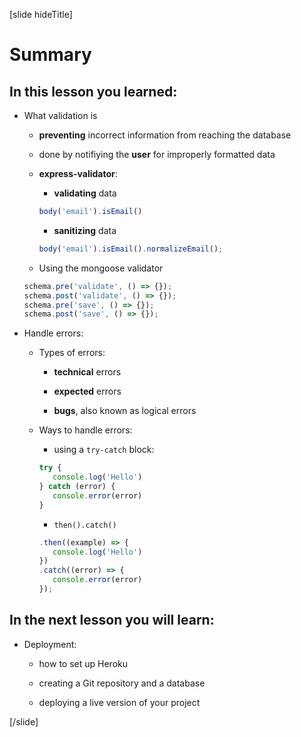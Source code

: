 [slide hideTitle]

# Summary

## In this lesson you learned:

-  What validation is

   - **preventing** incorrect information from reaching the database

   - done by notifiying the **user** for improperly formatted data 

   - **express-validator**:

      - **validating** data

      ```js
      body('email').isEmail()
      ```

      - **sanitizing** data

      ```js
      body('email').isEmail().normalizeEmail();
      ```

   - Using the mongoose validator

   ```js
   schema.pre('validate', () => {});
   schema.post('validate', () => {});
   schema.pre('save', () => {});
   schema.post('save', () => {});
   ```

- Handle errors:

   - Types of errors:

      - **technical** errors

      - **expected** errors

      - **bugs**, also known as logical errors

   -  Ways to handle errors:

      -  using a `try-catch` block:

      ```js
      try {
         console.log('Hello')
      } catch (error) {
         console.error(error)
      }
      ```

      -  `then().catch()`

      ```js
      .then((example) => {
         console.log('Hello')
      })
      .catch((error) => {
         console.error(error)
      });
      ```

## In the next lesson you will learn:

-  Deployment:

   *  how to set up Heroku

   *  creating a Git repository and a database

   *  deploying a live version of your project

[/slide]
